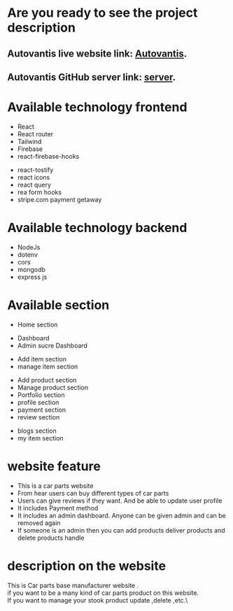 # Are you ready to see the project description

## Autovantis live website link: [Autovantis](https://car-parts-b9011.web.app/).
## Autovantis GitHub server link: [server](https://github.com/zishan344/manufacturer-website-server-side).

# Available technology frontend

- React
- React router
- Tailwind
- Firebase
- react-firebase-hooks

* react-tostify
* react icons
* react query
* rea form hooks
* stripe.com payment getaway

# Available technology backend

- NodeJs
- dotenv
- cors
- mongodb
- express js

# Available section

- Home section

* Dashboard
* Admin sucre Dashboard

- Add item section
- manage item section

* Add product section
* Manage product section
* Portfolio section
* profile section
* payment section
* review section

- blogs section
- my item section

# website feature

- This is a car parts website
- From hear users can buy different types of car parts
- Users can give reviews if they want. And be able to update user profile
- It includes Payment method
- It includes an admin dashboard. Anyone can be given admin and can be removed again
- If someone is an admin then you can add products deliver products and delete products handle

# description on the website

This is Car parts base manufacturer website . \
if you want to be a many kind of car parts product on this website.\
 If you want to manage your stook product update ,delete ,etc.\
